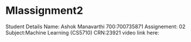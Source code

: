 # Mlassignment2
Student Details
Name: Ashok Manavarthi
700:700735871
Assignement: 02
Subject:Machine Learning (CS5710)
CRN:23921
video link here:
